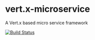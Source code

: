 vert.x-microservice
===================

A Vert.x based micro service framework

[![Build Status](https://travis-ci.org/amoAHCP/vert.x-microservice.svg?branch=master)](https://travis-ci.org/amoAHCP/vert.x-microservice)
